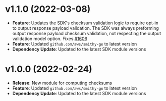# v1.1.0 (2022-03-08)

* **Feature**:  Updates the SDK's checksum validation logic to require opt-in to output response payload validation. The SDK was always preforming output response payload checksum validation, not respecting the output validation model option. Fixes [#1606](https://github.com/aws/aws-sdk-go-v2/issues/1606)
* **Feature**: Updated `github.com/aws/smithy-go` to latest version
* **Dependency Update**: Updated to the latest SDK module versions

# v1.0.0 (2022-02-24)

* **Release**: New module for computing checksums
* **Feature**: Updated `github.com/aws/smithy-go` to latest version
* **Dependency Update**: Updated to the latest SDK module versions

